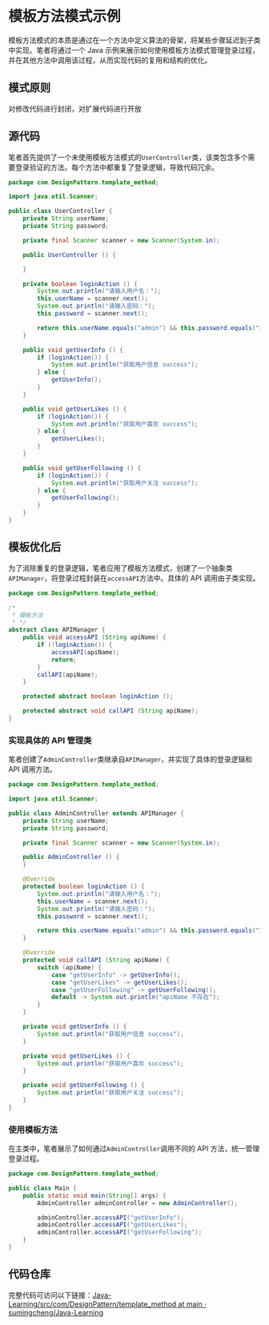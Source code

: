 # 模板方法模式示例

模板方法模式的本质是通过在一个方法中定义算法的骨架，将某些步骤延迟到子类中实现。笔者将通过一个 Java 示例来展示如何使用模板方法模式管理登录过程，并在其他方法中调用该过程，从而实现代码的复用和结构的优化。

## 模式原则

对修改代码进行封闭，对扩展代码进行开放

## 源代码

笔者首先提供了一个未使用模板方法模式的`UserController`类，该类包含多个需要登录验证的方法。每个方法中都重复了登录逻辑，导致代码冗余。

```java
package com.DesignPattern.template_method;

import java.util.Scanner;

public class UserController {
    private String userName;
    private String password;

    private final Scanner scanner = new Scanner(System.in);

    public UserController () {

    }

    private boolean loginAction () {
        System.out.println("请输入用户名：");
        this.userName = scanner.next();
        System.out.println("请输入密码：");
        this.password = scanner.next();

        return this.userName.equals("admin") && this.password.equals("123456");
    }

    public void getUserInfo () {
        if (loginAction()) {
            System.out.println("获取用户信息 success");
        } else {
            getUserInfo();
        }
    }

    public void getUserLikes () {
        if (loginAction()) {
            System.out.println("获取用户喜欢 success");
        } else {
            getUserLikes();
        }
    }

    public void getUserFollowing () {
        if (loginAction()) {
            System.out.println("获取用户关注 success");
        } else {
            getUserFollowing();
        }
    }
}
```

## 模板优化后

为了消除重复的登录逻辑，笔者应用了模板方法模式，创建了一个抽象类`APIManager`，将登录过程封装在`accessAPI`方法中。具体的 API 调用由子类实现。

```java
package com.DesignPattern.template_method;

/*
 * 模板方法
 * */
abstract class APIManager {
    public void accessAPI (String apiName) {
        if (!loginAction()) {
            accessAPI(apiName);
            return;
        }
        callAPI(apiName);
    }

    protected abstract boolean loginAction ();

    protected abstract void callAPI (String apiName);
}
```

### 实现具体的 API 管理类

笔者创建了`AdminController`类继承自`APIManager`，并实现了具体的登录逻辑和 API 调用方法。

```java
package com.DesignPattern.template_method;

import java.util.Scanner;

public class AdminController extends APIManager {
    private String userName;
    private String password;

    private final Scanner scanner = new Scanner(System.in);

    public AdminController () {
    }

    @Override
    protected boolean loginAction () {
        System.out.println("请输入用户名：");
        this.userName = scanner.next();
        System.out.println("请输入密码：");
        this.password = scanner.next();

        return this.userName.equals("admin") && this.password.equals("123456");
    }

    @Override
    protected void callAPI (String apiName) {
        switch (apiName) {
            case "getUserInfo" -> getUserInfo();
            case "getUserLikes" -> getUserLikes();
            case "getUserFollowing" -> getUserFollowing();
            default -> System.out.println("apiName 不存在");
        }
    }

    private void getUserInfo () {
        System.out.println("获取用户信息 success");
    }

    private void getUserLikes () {
        System.out.println("获取用户喜欢 success");
    }

    private void getUserFollowing () {
        System.out.println("获取用户关注 success");
    }
}
```

### 使用模板方法

在主类中，笔者展示了如何通过`AdminController`调用不同的 API 方法，统一管理登录过程。

```java
package com.DesignPattern.template_method;

public class Main {
    public static void main(String[] args) {
        AdminController adminController = new AdminController();

        adminController.accessAPI("getUserInfo");
        adminController.accessAPI("getUserLikes");
        adminController.accessAPI("getUserFollowing");
    }
}
```

## 代码仓库

完整代码可访问以下链接：[Java-Learning/src/com/DesignPattern/template_method at main · sumingcheng/Java-Learning](https://github.com/sumingcheng/Java-Learning/tree/main/src/com/DesignPattern/template_method)
